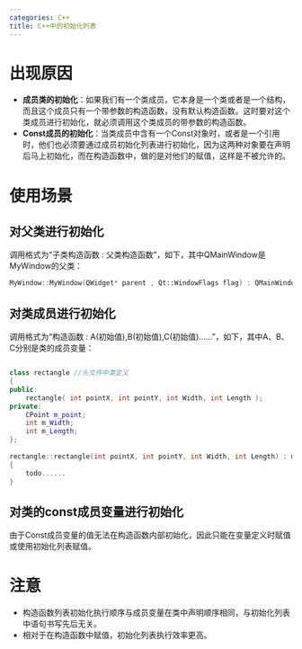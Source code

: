 ```yaml
---
categories: C++
title: C++中的初始化列表
---
```


# 出现原因

- **成员类的初始化**：如果我们有一个类成员，它本身是一个类或者是一个结构，而且这个成员只有一个带参数的构造函数，没有默认构造函数。这时要对这个类成员进行初始化，就必须调用这个类成员的带参数的构造函数。
- **Const成员的初始化**：当类成员中含有一个Const对象时，或者是一个引用时，他们也必须要通过成员初始化列表进行初始化，因为这两种对象要在声明后马上初始化，而在构造函数中，做的是对他们的赋值，这样是不被允许的。

# 使用场景

## 对父类进行初始化

调用格式为“子类构造函数 : 父类构造函数”，如下，其中QMainWindow是MyWindow的父类： 

```c++
MyWindow::MyWindow(QWidget* parent , Qt::WindowFlags flag) : QMainWindow(parent,flag)
```

##  对类成员进行初始化 

调用格式为“构造函数 : A(初始值),B(初始值),C(初始值)……”，如下，其中A、B、C分别是类的成员变量：

```c++

class rectangle //头文件中类定义
{
public:
    rectangle( int pointX, int pointY, int Width, int Length );
private:
    CPoint m_point;
    int m_Width;
    int m_Length;
};
 
rectangle::rectangle(int pointX, int pointY, int Width, int Length) : m_point(pointX,pointY),m_Width(Width),m_Length(Length)//源文件中构造函数实现
{
    todo......
}
```

## 对类的const成员变量进行初始化

由于Const成员变量的值无法在构造函数内部初始化，因此只能在变量定义时赋值或使用初始化列表赋值。

# 注意

- 构造函数列表初始化执行顺序与成员变量在类中声明顺序相同，与初始化列表中语句书写先后无关。
- 相对于在构造函数中赋值，初始化列表执行效率更高。

